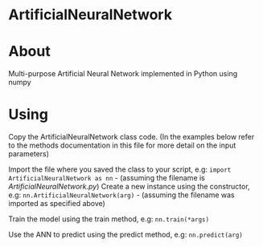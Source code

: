 # ArtificialNeuralNetwork

# About
Multi-purpose Artificial Neural Network implemented in Python using numpy

# Using
Copy the ArtificialNeuralNetwork class code. (In the examples below refer to the methods documentation in this file for more detail on the input parameters) 

Import the file where you saved the class to your script, e.g:
  `import ArtificialNeuralNetwork as nn` - (assuming the filename is *ArtificialNeuralNetwork.py*)
Create a new instance using the constructor, e.g: 
  `nn.ArtificialNeuralNetwork(arg)` - (assuming the filename was imported as specified above)

Train the model using the train method, e.g:
  `nn.train(*args)`

Use the ANN to predict using the predict method, e.g:
  `nn.predict(arg)`
